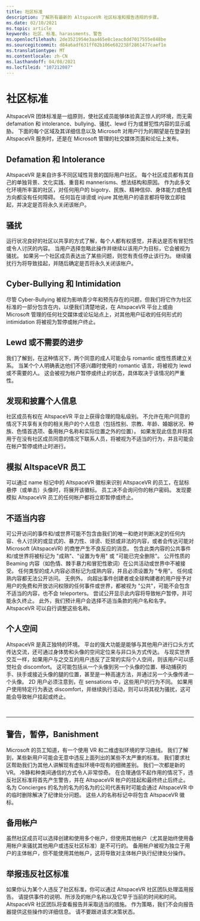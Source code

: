 ```yaml
---
title: 社区标准
description: 了解所有最新的 AltspaceVR 社区标准和报告违规的步骤。
ms.date: 02/10/2021
ms.topic: article
keywords: 社区、标准、harassments、警告
ms.openlocfilehash: 2de3521954e3aa465e8c1eac8dd7017555e848be
ms.sourcegitcommit: d84a6adf631ff02b106e682238f2861477caef1e
ms.translationtype: MT
ms.contentlocale: zh-CN
ms.lasthandoff: 04/08/2021
ms.locfileid: "107212087"
---
```

# <a name="community-standards"></a>社区标准

AltspaceVR 团体标准是一组原则，使社区成员能够体验真正惊人的环境，而无需 defamation 和 intolerance、bullying、骚扰、lewd 行为或冒犯性内容的显示威胁。 下面的每个区域及其详细信息以及 Microsoft 对用户行为的期望是在登录到 AltspaceVR 服务时，还是在 Microsoft 管理的社交媒体页面和论坛上发布。

## <a name="defamation-and-intolerance"></a>Defamation 和 Intolerance

AltspaceVR 是来自许多不同区域性背景的国际用户社区。 每个社区成员都有其自己的单独背景、文化实践、重音和 mannerisms、想法结构和原因。 作为此多文化环境所丰富的社区，对任何用户的 bigotry、民族、精神信仰、身体能力或色情方向都没有任何障碍。 任何旨在诽谤或 injure 其他用户的语言都将导致立即挂起，并决定是否将永久关闭该帐户。

## <a name="harassment"></a>骚扰 

运行状况良好的社区以共享的方式了解，每个人都有权感觉，并表达是否有冒犯性或令人讨厌的内容。 当用户选择忽略此操作并继续以该用户为目标，它会被视为骚扰。 如果另一个社区成员表达出了某些问题，则您有责任停止该行为。 继续骚扰行为将导致挂起，并随后确定是否将永久关闭该帐户。

## <a name="cyber-bullying-and-intimidation"></a>Cyber-Bullying 和 Intimidation

尽管 Cyber-Bullying 被视为影响青少年和预先存在的问题，但我们将它作为社区标准的一部分包含在内，以便我们清楚地说，在 AltspaceVR 平台上或由 Microsoft 管理的任何社交媒体或论坛站点上，对其他用户征收的任何形式的 intimidation 将被视为暂停或帐户终止。

## <a name="lewd-or-unwanted-advances"></a>Lewd 或不需要的进步

我们了解到，在这种情况下，两个同意的成人可能会与 romantic 或性性质建立关系。 当某个个人明确表达他们不感兴趣时使用的 romantic 语言，将被视为 lewd 或不需要的人。 这会被视为帐户暂停或终止的状态，具体取决于该情况的严重性。

## <a name="discovery-and-disclosure-of-personal-information"></a>发现和披露个人信息

社区成员有权在 AltspaceVR 平台上获得合理的隐私级别。 不允许在用户同意的情况下共享有关你的相关用户的个人信息（包括性别、宗教、年龄、婚姻状况、种族、色情首选项、备用帐户名称和实际位置之外的位置）。 如果发现此信息并将其用于在没有社区成员同意的情况下联系人员，将被视为不适当的行为，并且可能会在帐户暂停或终止时进行。

## <a name="impersonation-of-an-altspacevr-employee"></a>模拟 AltspaceVR 员工

可以通过 name 标记中的 AltspaceVR 徽标来识别 AltspaceVR 的员工，在鼠标悬停（或单击）头像时，将展开该徽标。 员工决不会询问你的帐户密码。 发现要模拟 AltspaceVR 员工的任何帐户都将立即暂停或终止。

## <a name="inappropriate-content"></a>不适当内容

可公开访问的事件和/或世界可能不包含由我们的唯一和绝对判断决定的任何内容、令人讨厌的或显式的、暴力性、诽谤、贬损或非法的内容，或者会传达可能对 Microsoft (AltspaceVR) 的商誉产生不良反应的消息。 包含此类内容的公共事件和/或世界将被标记为 "成熟"、"设置为专用" 或 "可能已完全删除"。 公开性质的 Beaming 内容（如色情、棘手暴力和冒犯性歌词）在公共活动或世界中不被接受。 任何类型的成人内容必须标记为成熟内容，并且必须设置为 "专用"。 任何成熟内容都无法公开访问。 无例外。 向超出事件创建者或全球构建者的用户授予对用户的免费和开放访问权限的任何事件或世界，都被视为 "公共"，可能不会包含不适当的内容，也不会 teleporters。 尝试公开显示此内容将导致帐户暂停，并可能永久终止。  此外，我们预计用户会选择不适当条款的用户名和名字。 AltspaceVR 可以自行调整这些名称。

## <a name="personal-space"></a>个人空间

AltspaceVR 是真正独特的环境。 平台的强大功能是能够与其他用户进行口头方式传达交流，还可通过身体势和头像的空间定位来与非口头方式传达。 与现实世界交互一样，如果用户与之交互的用户违反了正常的实际个人空间，则该用户可以感觉社会 discomfort。 这可能包括从一个头像到另一个头像的位置、移动捕获的手、扶手或接近头像的腿的位置，甚至是一种高速方法，并通过另一个头像传递一个头像。  2D 用户必须注意到，在 sensations 中，这些用户的行为不同。 如果用户使用特定行为表达 discomfort，并继续执行活动，则可以将其视为骚扰，这可能会导致帐户挂起或终止。

<br>
<hr>
 
## <a name="warning-suspension-banishment"></a>警告，暂停，Banishment

Microsoft 的员工知道，有一个使用 VR 和二维虚拟环境的学习曲线。 我们了解到，某些新用户可能会无意中违反上面列出的某些不太严重的标准。 我们要求社区帮助我们为其他人讲解现有虚拟环境中现有的细微差别。 我们一次都是新的 VR。 冷静和种类间通信的方式令人非常惊奇。 在合理通信不起作用的情况下，违反社区标准将首先产生警告，并在 AltspaceVR 帐户的挂起和最终终止后终止。 名为 Concierges 的名为的名为的名为的公司代表有时可能会通过 AltspaceVR 中的临时删除解决了纪律处分问题。 这些人的名称标记中将包含 AltspaceVR 徽标。

## <a name="alternate-accounts"></a>备用帐户

虽然社区成员可以选择创建和使用多个帐户，但使用其他帐户（尤其是始终使用备用帐户来骚扰其他用户或违反社区标准）是不可行的。 备用帐户被视为独立于用户的主体帐户，但不能使用其他帐户，这将导致对主体帐户执行纪律处分操作。

## <a name="reporting-violations-of-the-community-standards"></a>举报违反社区标准

如果你认为某个人违反了社区标准，你可以通过 AltspaceVR 社区团队处理滥用报告。 请提供事件的说明、所涉及的帐户名称以及它早于当前的时间和时间。 AltspaceVR 社区团队将查看报告并采取适当的措施。 作为策略，我们不会向报告器提供这些操作的详细信息。 请不要跟进请求决策状态。